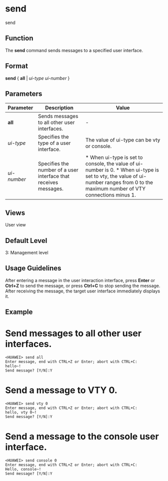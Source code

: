 send
====

send

Function
--------



The **send** command sends messages to a specified user interface.




Format
------

**send** { **all** | *ui-type* *ui-number* }


Parameters
----------

| Parameter | Description | Value |
| --- | --- | --- |
| **all** | Sends messages to all other user interfaces. | - |
| *ui-type* | Specifies the type of a user interface. | The value of ui-type can be vty or console. |
| *ui-number* | Specifies the number of a user interface that receives messages. | * When ui-type is set to console, the value of ui-number is 0. * When ui-type is set to vty, the value of ui-number ranges from 0 to the maximum number of VTY connections minus 1. |



Views
-----

User view


Default Level
-------------

3: Management level


Usage Guidelines
----------------

After entering a message in the user interaction interface, press **Enter** or **Ctrl+Z** to send the message, or press **Ctrl+C** to stop sending the message. After receiving the message, the target user interface immediately displays it.


Example
-------

# Send messages to all other user interfaces.
```
<HUAWEI> send all
Enter message, end with CTRL+Z or Enter; abort with CTRL+C:
hello~!
Send message? [Y/N]:Y

```

# Send a message to VTY 0.
```
<HUAWEI> send vty 0
Enter message, end with CTRL+Z or Enter; abort with CTRL+C:
hello, vty 0~!
Send message? [Y/N]:Y

```

# Send a message to the console user interface.
```
<HUAWEI> send console 0
Enter message, end with CTRL+Z or Enter; abort with CTRL+C:
Hello, console~!
Send message? [Y/N]:Y

```